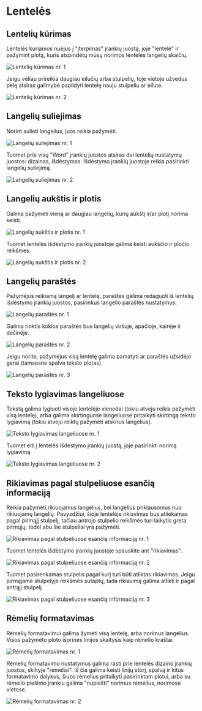 # Lentelės

## Lentelių kūrimas

Lentelės kuriamos nuėjus į "įterpimas" įrankių juostą, joje "lentelė" ir pažymint plotą, kuris atspindėtų mūsų norimos lentelės langelių skaičių.

![Lentelių kūrimas nr. 1](./lenteliu-kurimas-1.png)

Jeigu vėliau prireikia daugiau eilučių arba stulpelių, toje vietoje užvedus pelę atsiras galimybė papildyti lentelę nauju stulpeliu ar eilute.

![Lentelių kūrimas nr. 2](./lenteliu-kurimas-2.png)

## Langelių suliejimas

Norint sulieti langelius, juos reikia pažymėti.

![Langelių suliejimas nr. 1](./langeliu-suliejimas-1.png)

Tuomet prie visų "Word" įrankių juostos atsiras dvi lentelių nustatymų juostos: dizainas, išdėstymas. Išdėstymo įrankių juostoje reikia pasirinkti langelių suliejimą.

![Langelių suliejimas nr. 2](./langeliu-suliejimas-2.png)

## Langelių aukštis ir plotis

Galima pažymėti vieną ar daugiau langelių, kurių aukštį ir/ar plotį norima keisti.

![Langelių aukštis ir plotis nr. 1](./langeliu-aukstis-ir-plotis-1.png)

Tuomet lentelės išdėstymo įrankių juostoje galima keisti aukščio ir pločio reikšmes.

![Langelių aukštis ir plotis nr. 2](./langeliu-aukstis-ir-plotis-2.png)

## Langelių paraštės

Pažymėjus reikiamą langelį ar lentelę, paraštes galima redaguoti iš lentelių išdėstymo įrankių juostos, pasirinkus langelio paraštės nustatymus.

![Langelių paraštės nr. 1](./langeliu-parastes-1.png)

Galima rinktis kokios paraštės bus langelių viršuje, apačioje, kairėje ir dešinėje.

![Langelių paraštės nr. 2](./langeliu-parastes-2.png)

Jeigu norite, pažymėjus visą lentelę galima pamatyti ar paraštės užsidėjo gerai (tamsesne spalva teksto plotas).

![Langelių paraštės nr. 3](./langeliu-parastes-3.png)

## Teksto lygiavimas langeliuose

Tekstą galima lygiuoti visoje lentelėje vienodai (tokiu atveju reikia pažymėti visą lentelę), arba galima skirtinguose langeliuose pritaikyti skirtingą teksto lygiavimą (tokiu atveju reiktų pažymėti atskirus langelius).

![Teksto lygiavimas langeliuose nr. 1](./teksto-lygiavimas-langeliuose-1.png)

Tuomet eiti į lentelės išdėstymo įrankių juostą, joje pasirinkti norimą lygiavimą.

![Teksto lygiavimas langeliuose nr. 2](./teksto-lygiavimas-langeliuose-2.png)

## Rikiavimas pagal stulpeliuose esančią informaciją

Reikia pažymėti rikiuojamus langelius, bei langelius priklausomus nuo rikiuojamų langelių. Pavyzdžiui, šioje lentelėje rikiavimas bus atliekamas pagal pirmąjį stulpelį, tačiau antrojo stulpelio reikšmės turi laikytis greta pirmųjų, todėl abu šie stulpeliai yra pažymėti.

![Rikiavimas pagal stulpeliuose esančią informaciją nr. 1](./rikiavimas-1.png)

Tuomet lentelės išdėstymo įrankių juostoje spauskite ant "rikiavimas".

![Rikiavimas pagal stulpeliuose esančią informaciją nr. 2](./rikiavimas-2.png)

Tuomet pasirenkamas stulpelis pagal kurį turi būti atliktas rikiavimas. Jeigu pirmąjame stulpelyje reikšmės sutaptų, tada rikiavimą galima atlikti ir pagal antrąjį stulpelį.

![Rikiavimas pagal stulpeliuose esančią informaciją nr. 3](./rikiavimas-3.png)

## Rėmelių formatavimas

Rėmelių formatavimui galima žymėti visą lentelę, arba norimus langelius. Visos pažymėto ploto išorinės linijos  skaitysis kaip rėmelio kraštai.

![Rėmelių formatavimas nr. 1](./remeliu-formatavimas-1.png)
 
Rėmelių formatavimo nustatymus galima rasti prie lentelės dizaino įrankių juostos, skiltyje "rėmeliai". Iš čia galima keisti linijų storį, spalvą ir kitus formatavimo dalykus, šiuos rėmelius pritaikyti pasirinktam plotui, arba su rėmelio piešimo įrankiu galima "nupiešti" norimus rėmelius, norimose vietose.

![Rėmelių formatavimas nr. 2](./remeliu-formatavimas-2.png)
